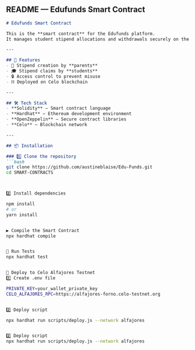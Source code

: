 

## **README — Edufunds Smart Contract**

```md
# Edufunds Smart Contract

This is the **smart contract** for the Edufunds platform.  
It manages student stipend allocations and withdrawals securely on the **Celo blockchain**.

---

## 🚀 Features
- 📜 Stipend creation by **parents**
- 🎓 Stipend claims by **students**
- 🔒 Access control to prevent misuse
- ⛓ Deployed on Celo blockchain

---

## 🛠 Tech Stack
- **Solidity** — Smart contract language
- **Hardhat** — Ethereum development environment
- **OpenZeppelin** — Secure contract libraries
- **Celo** — Blockchain network

---

## 📦 Installation

### 1️⃣ Clone the repository
```bash
git clone https://github.com/austineblaise/Edu-Funds.git
cd SMART-CONTRACTS



2️⃣ Install dependencies

npm install
# or
yarn install


▶️ Compile the Smart Contract
npx hardhat compile


🧪 Run Tests
npx hardhat test


🔗 Deploy to Celo Alfajores Testnet
1️⃣ Create .env file

PRIVATE_KEY=your_wallet_private_key
CELO_ALFAJORES_RPC=https://alfajores-forno.celo-testnet.org


2️⃣ Deploy script

npx hardhat run scripts/deploy.js --network alfajores


2️⃣ Deploy script
npx hardhat run scripts/deploy.js --network alfajores